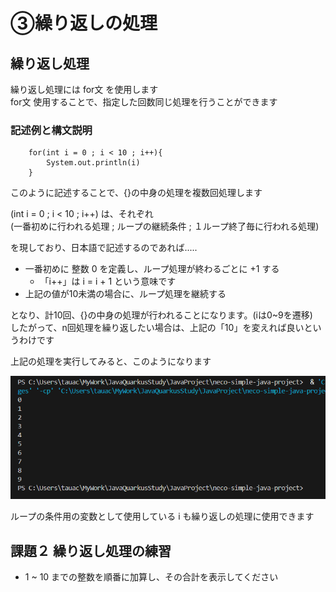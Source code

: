 # ③繰り返しの処理

## 繰り返し処理

繰り返し処理には for文 を使用します  
for文 使用することで、指定した回数同じ処理を行うことができます

### 記述例と構文説明

```
    for(int i = 0 ; i < 10 ; i++){
        System.out.println(i)
    }
```

このように記述することで、{}の中身の処理を複数回処理します  


(int i = 0 ; i < 10 ; i++) は、それぞれ  
(一番初めに行われる処理 ; ループの継続条件 ; １ループ終了毎に行われる処理)  


を現しており、日本語で記述するのであれば.....

  * 一番初めに 整数 0 を定義し、ループ処理が終わるごとに +1 する
    * 「i++」は i = i + 1 という意味です
  * 上記の値が10未満の場合に、ループ処理を継続する

となり、計10回、{}の中身の処理が行われることになります。(iは0~9を遷移)  
したがって、n回処理を繰り返したい場合は、上記の「10」を変えれば良いというわけです


上記の処理を実行してみると、このようになります

![image](../Images/02_03_01.png)

ループの条件用の変数として使用している i も繰り返しの処理に使用できます


## 課題２ 繰り返し処理の練習

  * 1 ~ 10 までの整数を順番に加算し、その合計を表示してください
